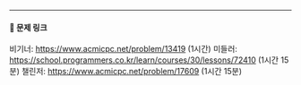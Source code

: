 ---
#### 🔗 문제 링크
비기너: https://www.acmicpc.net/problem/13419 (1시간)
미들러: https://school.programmers.co.kr/learn/courses/30/lessons/72410 (1시간 15분)
챌린저: https://www.acmicpc.net/problem/17609 (1시간 15분)
